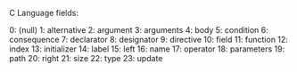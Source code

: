 


C Language fields:

0: (null)
1: alternative
2: argument
3: arguments
4: body
5: condition
6: consequence
7: declarator
8: designator
9: directive
10: field
11: function
12: index
13: initializer
14: label
15: left
16: name
17: operator
18: parameters
19: path
20: right
21: size
22: type
23: update